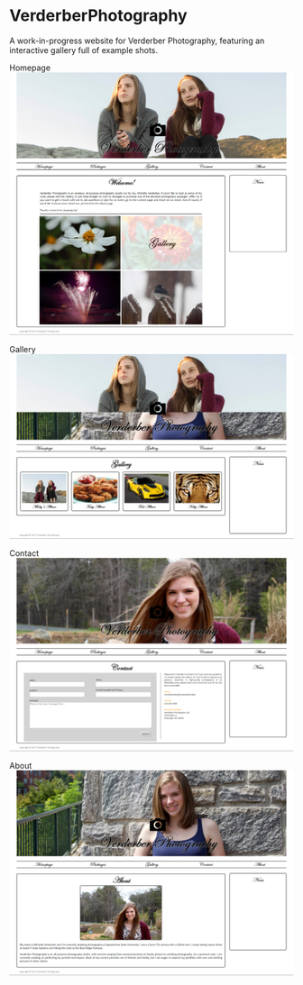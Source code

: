 # VerderberPhotography
A work-in-progress website for Verderber Photography, featuring an interactive gallery full of example shots.

Homepage
![Screenshot 1](Resources/Screenshots/Screenshot_1.png?raw=true "Homepage")

Gallery
![Screenshot 2](Resources/Screenshots/Screenshot_2.png?raw=true "Gallery")

Contact
![Screenshot 3](Resources/Screenshots/Screenshot_3.png?raw=true "Contact")

About
![Screenshot 4](Resources/Screenshots/Screenshot_4.png?raw=true "About")

